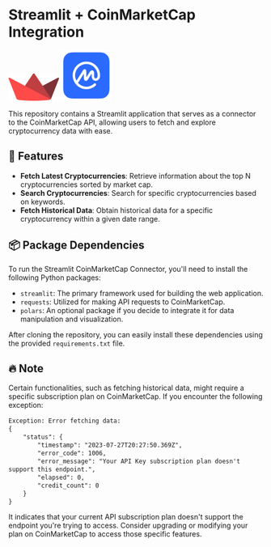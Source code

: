 # Streamlit + CoinMarketCap Integration
<img src="./streamlit-logo.png" alt="Streamlit Logo" width="100"/> <img src="./cmc-logo.png" alt="CMC Logo" width="100"/>

This repository contains a Streamlit application that serves as a connector to the CoinMarketCap API, allowing users to fetch and explore cryptocurrency data with ease.

## 🚀 Features

- **Fetch Latest Cryptocurrencies**: Retrieve information about the top N cryptocurrencies sorted by market cap.
- **Search Cryptocurrencies**: Search for specific cryptocurrencies based on keywords.
- **Fetch Historical Data**: Obtain historical data for a specific cryptocurrency within a given date range.

## 📦 Package Dependencies

To run the Streamlit CoinMarketCap Connector, you'll need to install the following Python packages:

- `streamlit`: The primary framework used for building the web application.
- `requests`: Utilized for making API requests to CoinMarketCap.
- `polars`: An optional package if you decide to integrate it for data manipulation and visualization.

After cloning the repository, you can easily install these dependencies using the provided `requirements.txt` file.

## 🔥 Note

Certain functionalities, such as fetching historical data, might require a specific subscription plan on CoinMarketCap. If you encounter the following exception:

```
Exception: Error fetching data:
{
    "status": {
        "timestamp": "2023-07-27T20:27:50.369Z",
        "error_code": 1006,
        "error_message": "Your API Key subscription plan doesn't support this endpoint.",
        "elapsed": 0,
        "credit_count": 0
    }
}
```

It indicates that your current API subscription plan doesn't support the endpoint you're trying to access. Consider upgrading or modifying your plan on CoinMarketCap to access those specific features.
